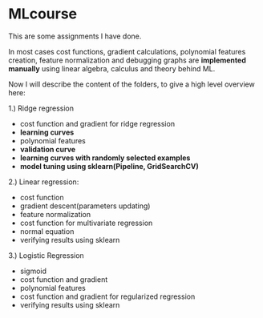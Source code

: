 # MLcourse

This are some assignments I have done.

In most cases cost functions, gradient calculations, polynomial features creation, feature normalization and debugging graphs are **implemented manually**
using linear algebra, calculus and theory behind ML.

Now I will describe the content of the folders, to give a high level overview here:

1.) Ridge regression
- cost function and gradient for ridge regression
- **learning curves**
- polynomial features
- **validation curve**
- **learning curves with randomly selected examples**
- **model tuning using sklearn(Pipeline, GridSearchCV)**

2.) Linear regression:
- cost function
- gradient descent(parameters updating)
- feature normalization
- cost function for multivariate regression
- normal equation
- verifying results using sklearn

3.) Logistic Regression
- sigmoid
- cost function and gradient
- polynomial features
- cost function and gradient for regularized regression
- verifying results using sklearn
